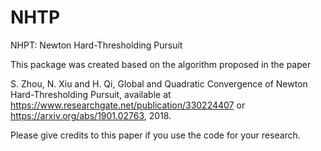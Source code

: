# NHTP
NHPT: Newton Hard-Thresholding Pursuit 

This package was created based on the algorithm proposed in the paper 

S. Zhou, N. Xiu and H. Qi, Global and Quadratic Convergence of Newton Hard-Thresholding Pursuit, 
available at https://www.researchgate.net/publication/330224407 or https://arxiv.org/abs/1901.02763, 2018.

Please give credits to this paper if you use the code for your research.
